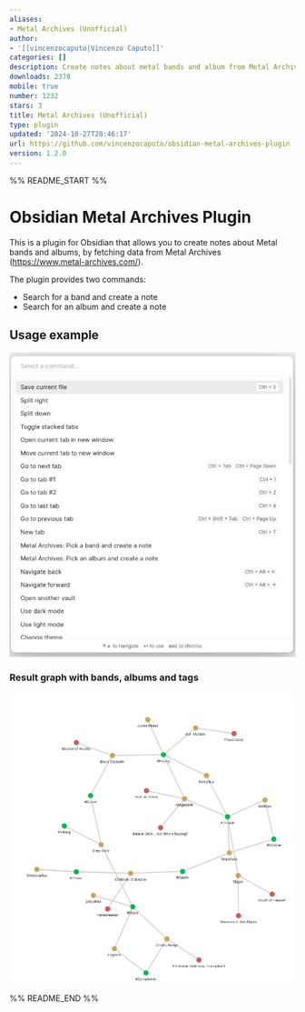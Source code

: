 ```yaml
---
aliases:
- Metal Archives (Unofficial)
author:
- '[[vincenzocaputo|Vincenzo Caputo]]'
categories: []
description: Create notes about metal bands and album from Metal Archives
downloads: 2378
mobile: true
number: 1232
stars: 3
title: Metal Archives (Unofficial)
type: plugin
updated: '2024-10-27T20:46:17'
url: https://github.com/vincenzocaputo/obsidian-metal-archives-plugin
version: 1.2.0
---
```


%% README_START %%

# Obsidian Metal Archives Plugin

This is a plugin for Obsidian that allows you to create notes about Metal bands and albums, by fetching data from Metal Archives (https://www.metal-archives.com/).

The plugin provides two commands:
- Search for a band and create a note
- Search for an album and create a note

## Usage example

![](https://raw.githubusercontent.com/vincenzocaputo/obsidian-metal-archives-plugin/HEAD/docs/_media/usage.gif)

### Result graph with bands, albums and tags
![](https://raw.githubusercontent.com/vincenzocaputo/obsidian-metal-archives-plugin/HEAD/docs/_media/graph.png) 



%% README_END %%